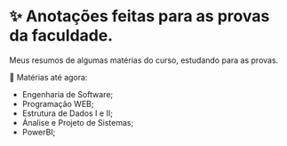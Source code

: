 # ✨ Anotações feitas para as provas da faculdade.
Meus resumos de algumas matérias do curso, estudando para as provas.

📌 Matérias até agora:
  - Engenharia de Software;
  - Programação WEB;
  - Estrutura de Dados I e II;
  - Ánalise e Projeto de Sistemas;
  - PowerBI;
